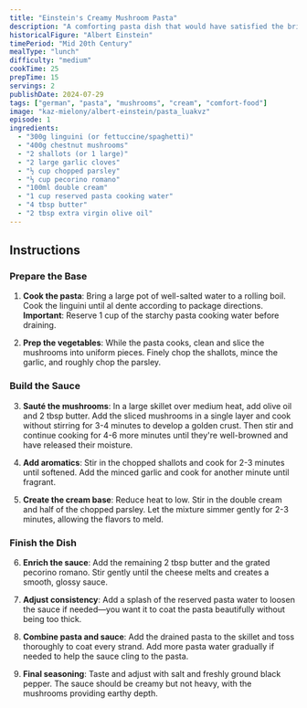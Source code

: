 ```yaml
---
title: "Einstein's Creamy Mushroom Pasta"
description: "A comforting pasta dish that would have satisfied the brilliant physicist during his Princeton years"
historicalFigure: "Albert Einstein"
timePeriod: "Mid 20th Century"
mealType: "lunch"
difficulty: "medium"
cookTime: 25
prepTime: 15
servings: 2
publishDate: 2024-07-29
tags: ["german", "pasta", "mushrooms", "cream", "comfort-food"]
image: "kaz-mielony/albert-einstein/pasta_luakvz"
episode: 1
ingredients:
  - "300g linguini (or fettuccine/spaghetti)"
  - "400g chestnut mushrooms"
  - "2 shallots (or 1 large)"
  - "2 large garlic cloves"
  - "½ cup chopped parsley"
  - "⅓ cup pecorino romano"
  - "100ml double cream"
  - "1 cup reserved pasta cooking water"
  - "4 tbsp butter"
  - "2 tbsp extra virgin olive oil"
---
```


## Instructions

### Prepare the Base

1. **Cook the pasta**: Bring a large pot of well-salted water to a rolling boil. Cook the linguini until al dente according to package directions. **Important**: Reserve 1 cup of the starchy pasta cooking water before draining.

2. **Prep the vegetables**: While the pasta cooks, clean and slice the mushrooms into uniform pieces. Finely chop the shallots, mince the garlic, and roughly chop the parsley.

### Build the Sauce

3. **Sauté the mushrooms**: In a large skillet over medium heat, add olive oil and 2 tbsp butter. Add the sliced mushrooms in a single layer and cook without stirring for 3-4 minutes to develop a golden crust. Then stir and continue cooking for 4-6 more minutes until they're well-browned and have released their moisture.

4. **Add aromatics**: Stir in the chopped shallots and cook for 2-3 minutes until softened. Add the minced garlic and cook for another minute until fragrant.

5. **Create the cream base**: Reduce heat to low. Stir in the double cream and half of the chopped parsley. Let the mixture simmer gently for 2-3 minutes, allowing the flavors to meld.

### Finish the Dish

6. **Enrich the sauce**: Add the remaining 2 tbsp butter and the grated pecorino romano. Stir gently until the cheese melts and creates a smooth, glossy sauce.

7. **Adjust consistency**: Add a splash of the reserved pasta water to loosen the sauce if needed—you want it to coat the pasta beautifully without being too thick.

8. **Combine pasta and sauce**: Add the drained pasta to the skillet and toss thoroughly to coat every strand. Add more pasta water gradually if needed to help the sauce cling to the pasta.

9. **Final seasoning**: Taste and adjust with salt and freshly ground black pepper. The sauce should be creamy but not heavy, with the mushrooms providing earthy depth.
